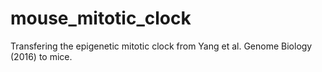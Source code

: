 # mouse_mitotic_clock
Transfering the epigenetic mitotic clock from Yang et al. Genome Biology (2016) to mice.
